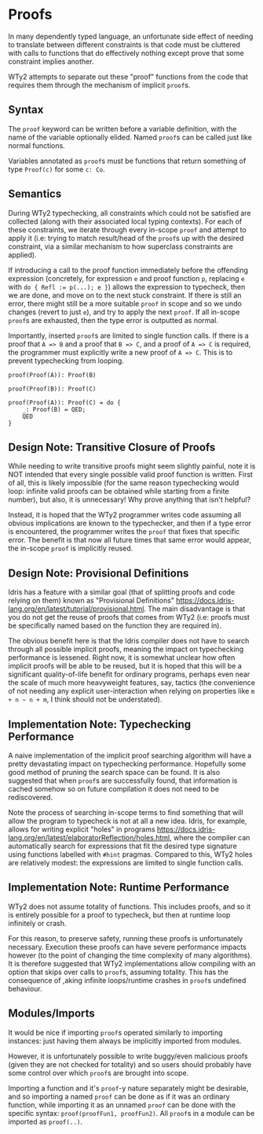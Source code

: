 # Proofs

In many dependently typed language, an unfortunate side effect of needing to translate between different constraints is that code must be cluttered with calls to functions that do effectively nothing except prove that some constraint implies another.

WTy2 attempts to separate out these "proof" functions from the code that requires them through the mechanism of implicit `proof`s.

## Syntax

The `proof` keyword can be written before a variable definition, with the name of the variable optionally elided. Named `proof`s can be called just like normal functions.

Variables annotated as `proof`s must be functions that return something of type `Proof(c)` for some `c: Co`.

## Semantics

During WTy2 typechecking, all constraints which could not be satisfied are collected (along with their associated local typing contexts). For each of these constraints, we iterate through every in-scope `proof` and attempt to apply it (i.e: trying to match result/head of the `proof`s up with the desired constraint, via a similar mechanism to how superclass constraints are applied).

If introducing a call to the proof function immediately before the offending expression (concretely, for expression `e` and proof function `p`, replacing `e` with `do { Refl := p(...); e }`) allows the expression to typecheck, then we are done, and move on to the next stuck constraint. If there is still an error, there might still be a more suitable `proof` in scope and so we undo changes (revert to just `e`), and try to apply the next `proof`. If all in-scope `proof`s are exhausted, then the type error is outputted as normal.

Importantly, inserted `proof`s are limited to single function calls. If there is a proof that `A => B` and a proof that `B => C`, and a proof of `A => C` is required, the programmer must explicitly write a new proof of `A => C`. This is to prevent typechecking from looping.

```WTy2
proof(Proof(A)): Proof(B)

proof(Proof(B)): Proof(C)

proof(Proof(A)): Proof(C) = do {
    _: Proof(B) = QED;
    QED
}
```

## Design Note: Transitive Closure of Proofs

While needing to write transitive proofs might seem slightly painful, note it is NOT intended that every single possible valid proof function is written. First of all, this is likely impossible (for the same reason typechecking would loop: infinite valid proofs can be obtained while starting from a finite number), but also, it is unnecessary! Why prove anything that isn't helpful?

Instead, it is hoped that the WTy2 programmer writes code assuming all obvious implications are known to the typechecker, and then if a type error is encountered, the programmer writes the `proof` that fixes that specific error. The benefit is that now all future times that same error would appear, the in-scope `proof` is implicitly reused.

## Design Note: Provisional Definitions

Idris has a feature with a similar goal (that of splitting proofs and code relying on them) known as "Provisional Definitions" https://docs.idris-lang.org/en/latest/tutorial/provisional.html. The main disadvantage is that you do not get the reuse of proofs that comes from WTy2 (i.e: proofs must be specifically named based on the function they are required in).

The obvious benefit here is that the Idris compiler does not have to search through all possible implicit proofs, meaning the impact on typechecking performance is lessened. Right now, it is somewhat unclear how often implicit proofs will be able to be reused, but it is hoped that this will be a significant quality-of-life benefit for ordinary programs, perhaps even near the scale of much more heavyweight features, say, tactics (the convenience of not needing any explicit user-interaction when relying on properties like `m + n ~ n + m`, I think should not be understated).

## Implementation Note: Typechecking Performance

A naive implementation of the implicit proof searching algorithm will have a pretty devastating impact on typechecking performance. Hopefully some good method of pruning the search space can be found. It is also suggested that when `proof`s are successfully found, that information is cached somehow so on future compilation it does not need to be rediscovered.

Note the process of searching in-scope terms to find something that will allow the program to typecheck is not at all a new idea. Idris, for example, allows for writing explicit "holes" in programs https://docs.idris-lang.org/en/latest/elaboratorReflection/holes.html, where the compiler can automatically search for expressions that fit the desired type signature using functions labelled with `#hint` pragmas. Compared to this, WTy2 holes are relatively modest: the expressions are limited to single function calls.

## Implementation Note: Runtime Performance

WTy2 does not assume totality of functions. This includes proofs, and so it is entirely possible for a proof to typecheck, but then at runtime loop infinitely or crash.

For this reason, to preserve safety, running these proofs is unfortunately necessary. Execution these proofs can have severe performance impacts however (to the point of changing the time complexity of many algorithms). It is therefore suggested that WTy2 implementations allow compiling with an option that skips over calls to `proof`s, assuming totality. This has the consequence of ,aking infinite loops/runtime crashes in `proof`s undefined behaviour.

## Modules/Imports

It would be nice if importing `proof`s operated similarly to importing instances: just having them always be implicitly imported from modules.

However, it is unfortunately possible to write buggy/even malicious proofs (given they are not checked for totality) and so users should probably have some control over which `proof`s are brought into scope.

Importing a function and it's `proof`-y nature separately might be desirable, and so importing a named `proof` can be done as if it was an ordinary function, while importing it as an unnamed `proof` can be done with the specific syntax: `proof(proofFun1, proofFun2)`. All `proof`s in a module can be imported as `proof(..)`.
